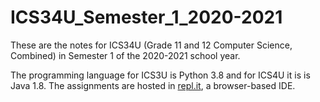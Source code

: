 # ICS34U_Semester_1_2020-2021
These are the notes for ICS34U (Grade 11 and 12 Computer Science, Combined) in Semester 1 of the 2020-2021 school year.

The programming language for ICS3U is Python 3.8 and for ICS4U it is is Java 1.8. The assignments are hosted in [repl.it](https://repl.it), a browser-based IDE.
